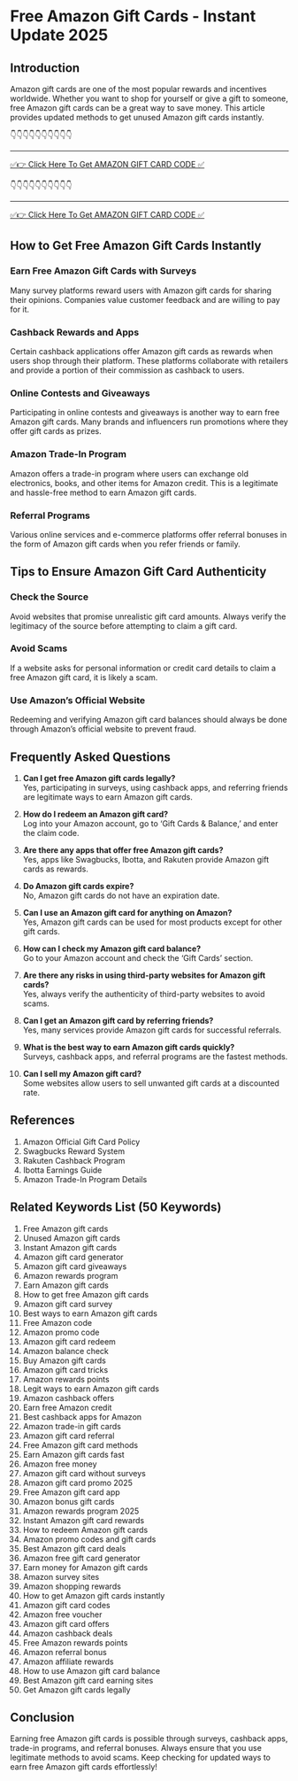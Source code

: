 # Free Amazon Gift Cards - Instant Update 2025

## Introduction

Amazon gift cards are one of the most popular rewards and incentives worldwide. Whether you want to shop for yourself or give a gift to someone, free Amazon gift cards can be a great way to save money. This article provides updated methods to get unused Amazon gift cards instantly.

👇👇👇👇👇👇👇👇👇👇

---

[✅👉 Click Here To Get AMAZON GIFT CARD CODE ✅](https://therewardgate.com/free-amazon-code/)

👇👇👇👇👇👇👇👇👇👇

---

[✅👉 Click Here To Get AMAZON GIFT CARD CODE ✅](https://therewardgate.com/free-amazon-code/)


## How to Get Free Amazon Gift Cards Instantly

### Earn Free Amazon Gift Cards with Surveys

Many survey platforms reward users with Amazon gift cards for sharing their opinions. Companies value customer feedback and are willing to pay for it.

### Cashback Rewards and Apps

Certain cashback applications offer Amazon gift cards as rewards when users shop through their platform. These platforms collaborate with retailers and provide a portion of their commission as cashback to users.

### Online Contests and Giveaways

Participating in online contests and giveaways is another way to earn free Amazon gift cards. Many brands and influencers run promotions where they offer gift cards as prizes.

### Amazon Trade-In Program

Amazon offers a trade-in program where users can exchange old electronics, books, and other items for Amazon credit. This is a legitimate and hassle-free method to earn Amazon gift cards.

### Referral Programs

Various online services and e-commerce platforms offer referral bonuses in the form of Amazon gift cards when you refer friends or family.

## Tips to Ensure Amazon Gift Card Authenticity

### Check the Source

Avoid websites that promise unrealistic gift card amounts. Always verify the legitimacy of the source before attempting to claim a gift card.

### Avoid Scams

If a website asks for personal information or credit card details to claim a free Amazon gift card, it is likely a scam.

### Use Amazon’s Official Website

Redeeming and verifying Amazon gift card balances should always be done through Amazon’s official website to prevent fraud.

## Frequently Asked Questions

1. **Can I get free Amazon gift cards legally?**  
   Yes, participating in surveys, using cashback apps, and referring friends are legitimate ways to earn Amazon gift cards.
   
2. **How do I redeem an Amazon gift card?**  
   Log into your Amazon account, go to ‘Gift Cards & Balance,’ and enter the claim code.
   
3. **Are there any apps that offer free Amazon gift cards?**  
   Yes, apps like Swagbucks, Ibotta, and Rakuten provide Amazon gift cards as rewards.
   
4. **Do Amazon gift cards expire?**  
   No, Amazon gift cards do not have an expiration date.
   
5. **Can I use an Amazon gift card for anything on Amazon?**  
   Yes, Amazon gift cards can be used for most products except for other gift cards.
   
6. **How can I check my Amazon gift card balance?**  
   Go to your Amazon account and check the ‘Gift Cards’ section.
   
7. **Are there any risks in using third-party websites for Amazon gift cards?**  
   Yes, always verify the authenticity of third-party websites to avoid scams.
   
8. **Can I get an Amazon gift card by referring friends?**  
   Yes, many services provide Amazon gift cards for successful referrals.
   
9. **What is the best way to earn Amazon gift cards quickly?**  
   Surveys, cashback apps, and referral programs are the fastest methods.
   
10. **Can I sell my Amazon gift card?**  
   Some websites allow users to sell unwanted gift cards at a discounted rate.

## References

1. Amazon Official Gift Card Policy
2. Swagbucks Reward System
3. Rakuten Cashback Program
4. Ibotta Earnings Guide
5. Amazon Trade-In Program Details

## Related Keywords List (50 Keywords)

1. Free Amazon gift cards
2. Unused Amazon gift cards
3. Instant Amazon gift cards
4. Amazon gift card generator
5. Amazon gift card giveaways
6. Amazon rewards program
7. Earn Amazon gift cards
8. How to get free Amazon gift cards
9. Amazon gift card survey
10. Best ways to earn Amazon gift cards
11. Free Amazon code
12. Amazon promo code
13. Amazon gift card redeem
14. Amazon balance check
15. Buy Amazon gift cards
16. Amazon gift card tricks
17. Amazon rewards points
18. Legit ways to earn Amazon gift cards
19. Amazon cashback offers
20. Earn free Amazon credit
21. Best cashback apps for Amazon
22. Amazon trade-in gift cards
23. Amazon gift card referral
24. Free Amazon gift card methods
25. Earn Amazon gift cards fast
26. Amazon free money
27. Amazon gift card without surveys
28. Amazon gift card promo 2025
29. Free Amazon gift card app
30. Amazon bonus gift cards
31. Amazon rewards program 2025
32. Instant Amazon gift card rewards
33. How to redeem Amazon gift cards
34. Amazon promo codes and gift cards
35. Best Amazon gift card deals
36. Amazon free gift card generator
37. Earn money for Amazon gift cards
38. Amazon survey sites
39. Amazon shopping rewards
40. How to get Amazon gift cards instantly
41. Amazon gift card codes
42. Amazon free voucher
43. Amazon gift card offers
44. Amazon cashback deals
45. Free Amazon rewards points
46. Amazon referral bonus
47. Amazon affiliate rewards
48. How to use Amazon gift card balance
49. Best Amazon gift card earning sites
50. Get Amazon gift cards legally

## Conclusion

Earning free Amazon gift cards is possible through surveys, cashback apps, trade-in programs, and referral bonuses. Always ensure that you use legitimate methods to avoid scams. Keep checking for updated ways to earn free Amazon gift cards effortlessly!
